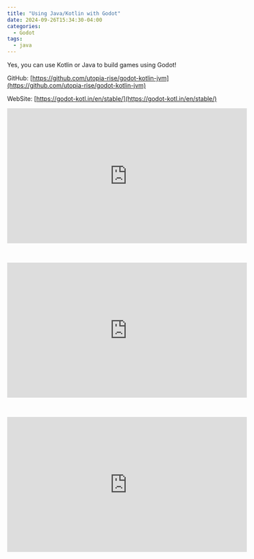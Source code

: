 ```yaml
---
title: "Using Java/Kotlin with Godot"
date: 2024-09-26T15:34:30-04:00
categories:
  - Godot
tags:
  - java
---
```

Yes, you can use Kotlin or Java to build games using Godot!

GitHub: [https://github.com/utopia-rise/godot-kotlin-jvm](https://github.com/utopia-rise/godot-kotlin-jvm)

WebSite: [https://godot-kotl.in/en/stable/](https://godot-kotl.in/en/stable/)

<iframe width="560" height="315" src="https://www.youtube.com/embed/9AjNzFbTFVo?si=8VL-Z901NAEdDXM-" title="YouTube video player" frameborder="0" allow="accelerometer; autoplay; clipboard-write; encrypted-media; gyroscope; picture-in-picture; web-share" referrerpolicy="strict-origin-when-cross-origin" allowfullscreen></iframe>

&nbsp;
<iframe width="560" height="315" src="https://www.youtube.com/embed/nfHEem9BGhM?si=JDe5D9wK_vgQBntW" title="YouTube video player" frameborder="0" allow="accelerometer; autoplay; clipboard-write; encrypted-media; gyroscope; picture-in-picture; web-share" referrerpolicy="strict-origin-when-cross-origin" allowfullscreen></iframe>

&nbsp;
<iframe width="560" height="315" src="https://www.youtube.com/embed/9xf1ML_Khbo?si=oWZKywmnRuwtW8N3" title="YouTube video player" frameborder="0" allow="accelerometer; autoplay; clipboard-write; encrypted-media; gyroscope; picture-in-picture; web-share" referrerpolicy="strict-origin-when-cross-origin" allowfullscreen></iframe>
